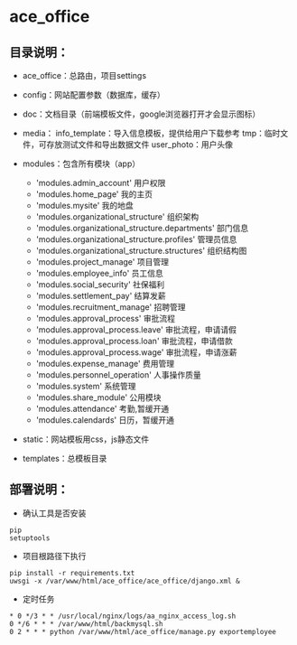 # ace_office
## 目录说明：
* ace_office：总路由，项目settings
* config：网站配置参数（数据库，缓存）
* doc：文档目录（前端模板文件，google浏览器打开才会显示图标）
* media：
    info_template：导入信息模板，提供给用户下载参考
    tmp：临时文件，可存放测试文件和导出数据文件
    user_photo：用户头像
* modules：包含所有模块（app）
    * 'modules.admin_account' 用户权限
    * 'modules.home_page' 我的主页
    * 'modules.mysite' 我的地盘
    * 'modules.organizational_structure' 组织架构
    * 'modules.organizational_structure.departments' 部门信息
    * 'modules.organizational_structure.profiles' 管理员信息
    * 'modules.organizational_structure.structures' 组织结构图
    * 'modules.project_manage' 项目管理
    * 'modules.employee_info' 员工信息
    * 'modules.social_security' 社保福利
    * 'modules.settlement_pay' 结算发薪
    * 'modules.recruitment_manage' 招聘管理
    * 'modules.approval_process' 审批流程
    * 'modules.approval_process.leave' 审批流程，申请请假
    * 'modules.approval_process.loan' 审批流程，申请借款
    * 'modules.approval_process.wage' 审批流程，申请涨薪
    * 'modules.expense_manage' 费用管理
    * 'modules.personnel_operation' 人事操作质量
    * 'modules.system' 系统管理
    * 'modules.share_module' 公用模块
    * 'modules.attendance' 考勤,暂缓开通
    * 'modules.calendards' 日历，暂缓开通


* static：网站模板用css，js静态文件
* templates：总模板目录

## 部署说明：
* 确认工具是否安装
```
pip
setuptools
```
* 项目根路径下执行
```
pip install -r requirements.txt
uwsgi -x /var/www/html/ace_office/ace_office/django.xml &
```
* 定时任务
```
* 0 */3 * * /usr/local/nginx/logs/aa_nginx_access_log.sh
0 */6 * * * /var/www/html/backmysql.sh
0 2 * * * python /var/www/html/ace_office/manage.py exportemployee

```
